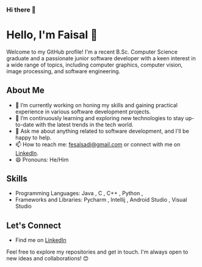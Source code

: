 ### Hi there 👋

# Hello, I'm Faisal 👋

Welcome to my GitHub profile! I'm a recent B.Sc. Computer Science graduate and a passionate junior software developer with a keen interest in a wide range of topics, including computer graphics, computer vision, image processing, and software engineering.

## About Me

- 🔭 I’m currently working on honing my skills and gaining practical experience in various software development projects.
- 🌱 I’m continuously learning and exploring new technologies to stay up-to-date with the latest trends in the tech world.
- 💬 Ask me about anything related to software development, and I'll be happy to help.
- 📫 How to reach me: fesalsadi@gmail.com or connect with me on [LinkedIn](https://www.linkedin.com/in/faisal-saadi-518689202/).
- 😄 Pronouns: He/Him

## Skills

- Programming Languages: Java , C , C++ , Python ,
- Frameworks and Libraries: Pycharm , Intellij , Android Studio , Visual Studio

<!--
## GitHub Stats

![Your GitHub Stats](https://github-readme-stats.vercel.app/api?username=faisalsadi&show_icons=true&theme=radical)
-->
## Let's Connect

- Find me on [LinkedIn](https://www.linkedin.com/in/faisal-saadi-518689202/)

Feel free to explore my repositories and get in touch. I'm always open to new ideas and collaborations! 😊
